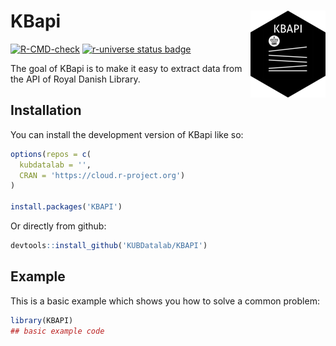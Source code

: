 
<!-- README.md is generated from README.Rmd. Please edit that file -->

# KBapi <a href="https://kubdatalab.github.io/KBAPI/"><img src="man/figures/logo.png" align="right" height="139" alt="KBapi website" /></a>

<!-- badges: start -->

[![R-CMD-check](https://github.com/KUBDatalab/KBAPI/actions/workflows/R-CMD-check.yaml/badge.svg)](https://github.com/KUBDatalab/KBAPI/actions/workflows/R-CMD-check.yaml)
[![r-universe status
badge](https://kubdatalab.r-universe.dev/badges/KBapi)](https://kubdatalab.r-universe.dev/KBapi)

<!-- badges: end -->

The goal of KBapi is to make it easy to extract data from the API of
Royal Danish Library.

## Installation

You can install the development version of KBapi like so:

``` r
options(repos = c(
  kubdatalab = '',
  CRAN = 'https://cloud.r-project.org')
)

install.packages('KBAPI')
```

Or directly from github:

``` r
devtools::install_github('KUBDatalab/KBAPI')
```

## Example

This is a basic example which shows you how to solve a common problem:

``` r
library(KBAPI)
## basic example code
```
